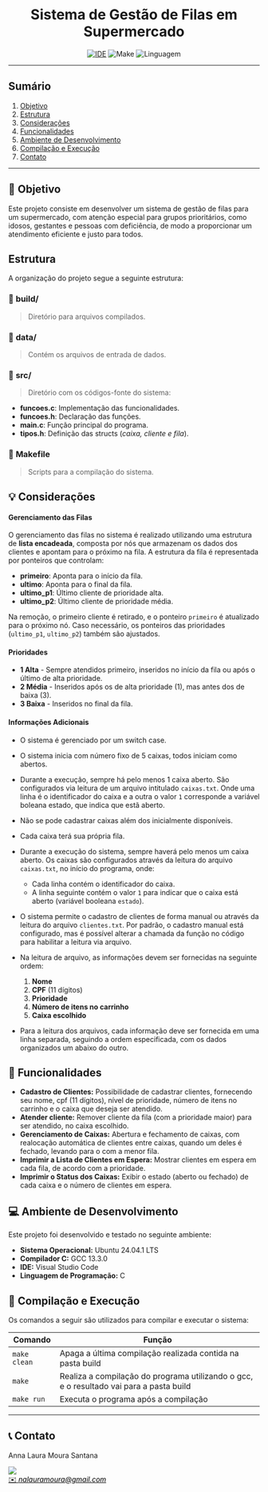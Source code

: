 
<h1 align="center" font-size="200em"><b>Sistema de Gestão de Filas em Supermercado</b></h1>

<div align="center">

[![IDE](https://img.shields.io/badge/IDE-Visual%20Studio%20Code-informational)](https://code.visualstudio.com/docs/?dv=linux64_deb)
![Make](https://img.shields.io/badge/Compilacao-Make-orange)
![Linguagem](https://img.shields.io/badge/Linguagem-C-blue)

</div>

---

## Sumário

1. [Objetivo](#-objetivo)
2. [Estrutura](#estrutura)
3. [Considerações](#-considerações)
4. [Funcionalidades](#-funcionalidades)
5. [Ambiente de Desenvolvimento](#-ambiente-de-desenvolvimento)
6. [Compilação e Execução](#-compilação-e-execução)
7. [Contato](#-contato)


---

## 🎯 Objetivo

Este projeto consiste em desenvolver um sistema de gestão de filas para um supermercado, com atenção especial para grupos prioritários, como idosos, gestantes e pessoas com deficiência, de modo a proporcionar um atendimento eficiente e justo para todos.


## Estrutura

A organização do projeto segue a seguinte estrutura:
### 📂 **build/**  
> Diretório para arquivos compilados.

### 📂 **data/**  
> Contém os arquivos de entrada de dados.

### 📂 **src/**  
> Diretório com os códigos-fonte do sistema:  
- **funcoes.c**: Implementação das funcionalidades.  
- **funcoes.h**: Declaração das funções.  
- **main.c**: Função principal do programa.  
- **tipos.h**: Definição das structs (*caixa, cliente e fila*).  

### 📄 **Makefile**  
> Scripts para a compilação do sistema.

## 💡 Considerações

#### Gerenciamento das Filas

O gerenciamento das filas no sistema é realizado utilizando uma estrutura de **lista encadeada**, composta por nós que armazenam os dados dos clientes e apontam para o próximo na fila. A estrutura da fila é representada por ponteiros que controlam:

- **primeiro**: Aponta para o início da fila.
- **ultimo**: Aponta para o final da fila.
- **ultimo_p1**: Último cliente de prioridade alta.
- **ultimo_p2**: Último cliente de prioridade média.

Na remoção, o primeiro cliente é retirado, e o ponteiro `primeiro` é atualizado para o próximo nó. Caso necessário, os ponteiros das prioridades (`ultimo_p1`, `ultimo_p2`) também são ajustados. 

#### Prioridades

  - **1 Alta** -  Sempre atendidos primeiro, inseridos no início da fila ou após o último de alta prioridade.
  - **2 Média** - Inseridos após os de alta prioridade (1), mas antes dos de baixa (3).
  - **3 Baixa** - Inseridos no final da fila.

#### Informações Adicionais

- O sistema é gerenciado por um switch case.
- O sistema inicia com número fixo de 5 caixas, todos iniciam como abertos.
- Durante a execução, sempre há pelo menos 1 caixa aberto. São configurados via leitura de um arquivo intitulado `caixas.txt`. Onde uma linha é o identificador do caixa e a outra o valor `1` corresponde a variável boleana estado, que indica que estã aberto.
- Não se pode cadastrar caixas além dos inicialmente disponíveis. 
- Cada caixa terá sua própria fila.
- Durante a execução do sistema, sempre haverá pelo menos um caixa aberto. Os caixas são configurados através da leitura do arquivo `caixas.txt`, no início do programa, onde:  
  - Cada linha contém o identificador do caixa.  
  - A linha seguinte contém o valor `1` para indicar que o caixa está aberto (variável booleana `estado`).  
- O sistema permite o cadastro de clientes de forma manual ou através da leitura do arquivo `clientes.txt`. Por padrão, o cadastro manual está configurado, mas é possível alterar a chamada da função no código para habilitar a leitura via arquivo.  
- Na leitura de arquivo, as informações devem ser fornecidas na seguinte ordem:  
  1. **Nome**  
  2. **CPF** (11 dígitos)  
  3. **Prioridade**  
  4. **Número de itens no carrinho**  
  5. **Caixa escolhido**  

- Para a leitura dos arquivos, cada informação deve ser fornecida em uma linha separada, seguindo a ordem especificada, com os dados organizados um abaixo do outro.

## 📝 Funcionalidades

- **Cadastro de Clientes:** Possibilidade de cadastrar clientes, fornecendo seu nome, cpf (11 dígitos), nível de prioridade, número de itens no carrinho e o caixa que deseja ser atendido.
- **Atender cliente:** Remover cliente da fila (com a prioridade maior) para ser atendido, no caixa escolhido.
- **Gerenciamento de Caixas:** Abertura e fechamento de caixas, com realocação automática de clientes entre caixas, quando um deles é fechado, levando para o com a menor fila.
- **Imprimir a Lista de Clientes em Espera:** Mostrar clientes em espera em cada fila, de acordo com a prioridade.
- **Imprimir o Status dos Caixas:** Exibir o estado (aberto ou fechado) de cada caixa e o número de clientes em espera.


## 💻 Ambiente de Desenvolvimento

Este projeto foi desenvolvido e testado no seguinte ambiente:

- **Sistema Operacional:** Ubuntu 24.04.1 LTS
- **Compilador C:** GCC 13.3.0
- **IDE:** Visual Studio Code
- **Linguagem de Programação:** C


## 👾 Compilação e Execução

Os comandos a seguir são utilizados para compilar e executar o sistema:

| Comando                | Função                                                                                           |
|------------------------|---------------------------------------------------------------------------------------------------|
| `make clean`          | Apaga a última compilação realizada contida na pasta build                                        |
| `make`                | Realiza a compilação do programa utilizando o gcc, e o resultado vai para a pasta build           |
| `make run`            | Executa o programa após a compilação                                                               |

---

## 📞 Contato

<div>
 <p align="justify">Anna Laura Moura Santana</p>
 <a href="https://t.me/">
 <img align="center" src="https://img.shields.io/badge/Telegram-2CA5E0?style=for-the-badge&logo=telegram&logoColor=white"/>
 </a>
</div>
<a style="color:black" href="mailto:nalauramoura@gmail.com?subject=[GitHub]%20Source%20Dynamic%20Lists">
✉️ <i>nalauramoura@gmail.com</i>
</a>




